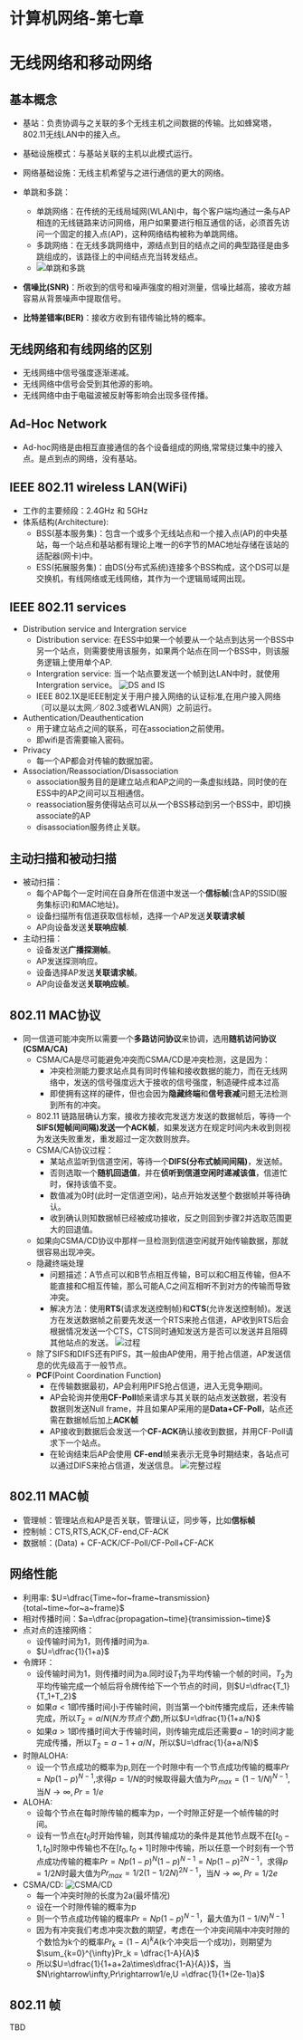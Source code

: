 # 计算机网络-第七章



# 无线网络和移动网络
<!-- more --> 
## 基本概念
- 基站：负责协调与之关联的多个无线主机之间数据的传输。比如蜂窝塔，802.11无线LAN中的接入点。
- 基础设施模式：与基站关联的主机以此模式运行。
- 网络基础设施：无线主机希望与之进行通信的更大的网络。

- 单跳和多跳：
  - 单跳网络：在传统的无线局域网(WLAN)中，每个客户端均通过一条与AP相连的无线链路来访问网络，用户如果要进行相互通信的话，必须首先访问一个固定的接入点(AP)，这种网络结构被称为单跳网络。
  - 多跳网络：在无线多跳网络中，源结点到目的结点之间的典型路径是由多跳组成的，该路径上的中间结点充当转发结点。
  - ![单跳和多跳](/images/documents/计算机网络-第七章/单跳多跳网络.jpg)
- **信噪比(SNR)**：所收到的信号和噪声强度的相对测量，信噪比越高，接收方越容易从背景噪声中提取信号。
- **比特差错率(BER)**：接收方收到有错传输比特的概率。



## 无线网络和有线网络的区别
- 无线网络中信号强度逐渐递减。
- 无线网络中信号会受到其他源的影响。
- 无线网络中由于电磁波被反射等影响会出现多径传播。

## Ad-Hoc Network
- Ad-hoc网络是由相互直接通信的各个设备组成的网络,常常绕过集中的接入点。是点到点的网络，没有基站。

## IEEE 802.11 wireless LAN(WiFi)
- 工作的主要频段：2.4GHz 和 5GHz
- 体系结构(Architecture):
  - BSS(基本服务集)：包含一个或多个无线站点和一个接入点(AP)的中央基站，每一个站点和基站都有理论上唯一的6字节的MAC地址存储在该站的适配器(网卡)中。
  - ESS(拓展服务集)：由DS(分布式系统)连接多个BSS构成，这个DS可以是交换机，有线网络或无线网络，其作为一个逻辑局域网出现。

## IEEE 802.11 services
- Distribution service and Intergration service
  - Distribution service: 在ESS中如果一个帧要从一个站点到达另一个BSS中另一个站点，则需要使用该服务，如果两个站点在同一个BSS中，则该服务逻辑上使用单个AP.
  - Intergration service: 当一个站点要发送一个帧到达LAN中时，就使用Intergration service。
   ![DS and IS](/images/documents/计算机网络-第七章/DSandIS.jpg)
  - IEEE 802.1X是IEEE制定关于用户接入网络的认证标准,在用户接入网络（可以是以太网／802.3或者WLAN网）之前运行。
- Authentication/Deauthentication
  - 用于建立站点之间的联系，可在association之前使用。
  - 即wifi是否需要输入密码。
- Privacy
  - 每一个AP都会对传输的数据加密。
- Association/Reassociation/Disassociation
  - association服务目的是建立站点和AP之间的一条虚拟线路，同时使的在ESS中的AP之间可以互相通信。
  - reassociation服务使得站点可以从一个BSS移动到另一个BSS中，即切换associate的AP
  - disassociation服务终止关联。

## 主动扫描和被动扫描
- 被动扫描：
  - 每个AP每个一定时间在自身所在信道中发送一个**信标帧**(含AP的SSID(服务集标识)和MAC地址)。
  - 设备扫描所有信道获取信标帧，选择一个AP发送**关联请求帧**
  - AP向设备发送**关联响应帧**.
- 主动扫描：
  - 设备发送**广播探测帧**。
  - AP发送探测响应。
  - 设备选择AP发送**关联请求帧**。
  - AP向设备发送**关联响应帧**。
  
## 802.11 MAC协议
- 同一信道可能冲突所以需要一个**多路访问协议**来协调，选用**随机访问协议(CSMA/CA)**
  - CSMA/CA是尽可能避免冲突而CSMA/CD是冲突检测，这是因为：
    - 冲突检测能力要求站点具有同时传输和接收数据的能力，而在无线网络中，发送的信号强度远大于接收的信号强度，制造硬件成本过高
    - 即使拥有这样的硬件，但也会因为**隐藏终端**和**信号衰减**问题无法检测到所有的冲突。
  - 802.11 链路层确认方案，接收方接收完发送方发送的数据帧后，等待一个**SIFS(短帧间间隔)**发送一个**ACK帧**，如果发送方在规定时间内未收到则视为发送失败重发，重发超过一定次数则放弃。
  - CSMA/CA协议过程：
    - 某站点监听到信道空闲，等待一个**DIFS(分布式帧间间隔)**，发送帧。
    - 否则选取一个**随机回退值**，并在**侦听到信道空闲时递减该值**，信道忙时，保持该值不变。
    - 数值减为0时(此时一定信道空闲)，站点开始发送整个数据帧并等待确认。
    - 收到确认则知数据帧已经被成功接收，反之则回到步骤2并选取范围更大的回退值。
  - 如果向CSMA/CD协议中那样一旦检测到信道空闲就开始传输数据，那就很容易出现冲突。
  - 隐藏终端处理
    - 问题描述：A节点可以和B节点相互传输，B可以和C相互传输，但A不能直接和C相互传输，那么可能A,C之间互相听不到对方的传输而导致冲突。
    - 解决方法：使用**RTS**(请求发送控制帧)和**CTS**(允许发送控制帧)。发送方在发送数据帧之前要先发送一个RTS来抢占信道，AP收到RTS后会根据情况发送一个CTS，CTS同时通知发送方是否可以发送并且阻碍其他站点的发送。
  ![过程](/images/documents/计算机网络-第七章/CSMACA传输过程.png)
  - 除了SIFS和DIFS还有PIFS，其一般由AP使用，用于抢占信道，AP发送信息的优先级高于一般节点。
  - **PCF**(Point Coordination Function)
    - 在传输数据最初，AP会利用PIFS抢占信道，进入无竞争期间。
    - AP会轮询并使用**CF-Poll**帧来请求与其关联的站点发送数据，若没有数据则发送Null frame，并且如果AP采用的是**Data+CF-Poll**，站点还需在数据帧后加上**ACK帧**
    - AP接收到数据后会发送一个**CF-ACK**确认接收到数据，并用CF-Poll请求下一个站点。
    - 在轮询结束后AP会使用 **CF-end**帧来表示无竞争时期结束，各站点可以通过DIFS来抢占信道，发送信息。
    ![完整过程](/images/documents/计算机网络-第七章/PIFS.png)
  
## 802.11 MAC帧
- 管理帧：管理站点和AP是否关联，管理认证，同步等，比如**信标帧**
- 控制帧：CTS,RTS,ACK,CF-end,CF-ACK
- 数据帧：(Data) + CF-ACK/CF-Poll/CF-Poll+CF-ACK

## 网络性能
- 利用率: $U=\dfrac{Time~for~frame~transmission}{total~time~for~a~frame}$
- 相对传播时间：$a=\dfrac{propagation~time}{transimission~time}$
- 点对点的连接网络：
  - 设传输时间为1，则传播时间为a.
  - $U=\dfrac{1}{1+a}$
- 令牌环：
  - 设传输时间为1，则传播时间为a.同时设$T_1$为平均传输一个帧的时间，$T_2$为平均传输完成一个帧后将令牌传给下一个节点的时间，则$U=\dfrac{T_1}{T_1+T_2}$
  - 如果$a<1$即传播时间小于传输时间，则当第一个bit传播完成后，还未传输完成，所以$T_2=a/N(N为节点个数)$,所以$U=\dfrac{1}{1+a/N}$
  - 如果$a>1$即传播时间大于传输时间，则传输完成后还需要$a-1$的时间才能完成传播，所以$T_2 = a-1+a/N$，所以$U=\dfrac{1}{a+a/N}$
- 时隙ALOHA:
  - 设一个节点成功的概率为p,则在一个时隙中有一个节点成功传输的概率$Pr = Np(1-p)^{N-1}$,求得$p = 1/N$的时候取得最大值为$Pr_{max} = (1-1/N)^{N-1}$,当$N\rightarrow \infty,Pr = 1/e$
- ALOHA:
  - 设每个节点在每时隙传输的概率为p，一个时隙正好是一个帧传输的时间。
  - 设有一节点在$t_0$时开始传输，则其传输成功的条件是其他节点既不在$[t_0-1,t_0]$时隙中传输也不在$[t_0,t_0+1]$时隙中传输，所以任意一个时刻有一个节点成功传输的概率$Pr = Np(1-p)^{N}(1-p)^{N-1} = Np(1-p)^{2N-1}$，求得$p = 1/2N$时最大值为$Pr_{max} = 1/2(1-1/2N)^{2N-1}$，当$N\rightarrow \infty,Pr = 1/2e$
- CSMA/CD:
  ![CSMA/CD](/images/documents/计算机网络-第七章/CSMACDperformance.png)
  - 每一个冲突时隙的长度为2a(最坏情况)
  - 设在一个时隙传输的概率为p
  - 则一个节点成功传输的概率$Pr =Np(1-p)^{N-1}$，最大值为$(1-1/N)^{N-1}$ 
  - 因为有冲突我们考虑冲突次数的期望，考虑在一个冲突间隔中冲突时隙的个数恰为k个的概率$Pr_k=(1-A)^kA$(k个冲突后一个成功)，则期望为$\sum_{k=0}^{\infty}Pr_k = \dfrac{1-A}{A}$
  - 所以$U=\dfrac{1}{1+a+2a\times\dfrac{1-A}{A}}$，当$N\rightarrow\infty,Pr\rightarrow1/e,U =\dfrac{1}{1+(2e-1)a}$

## 802.11 帧
TBD

